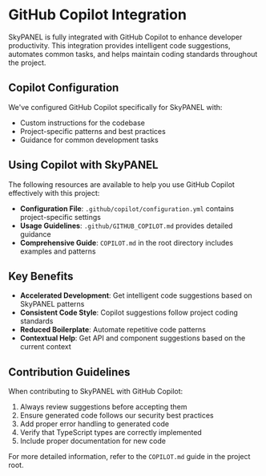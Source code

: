 # GitHub Copilot Integration

SkyPANEL is fully integrated with GitHub Copilot to enhance developer productivity. This integration provides intelligent code suggestions, automates common tasks, and helps maintain coding standards throughout the project.

## Copilot Configuration

We've configured GitHub Copilot specifically for SkyPANEL with:

- Custom instructions for the codebase
- Project-specific patterns and best practices
- Guidance for common development tasks

## Using Copilot with SkyPANEL

The following resources are available to help you use GitHub Copilot effectively with this project:

- **Configuration File**: `.github/copilot/configuration.yml` contains project-specific settings
- **Usage Guidelines**: `.github/GITHUB_COPILOT.md` provides detailed guidance
- **Comprehensive Guide**: `COPILOT.md` in the root directory includes examples and patterns

## Key Benefits

- **Accelerated Development**: Get intelligent code suggestions based on SkyPANEL patterns
- **Consistent Code Style**: Copilot suggestions follow project coding standards
- **Reduced Boilerplate**: Automate repetitive code patterns
- **Contextual Help**: Get API and component suggestions based on the current context

## Contribution Guidelines

When contributing to SkyPANEL with GitHub Copilot:

1. Always review suggestions before accepting them
2. Ensure generated code follows our security best practices
3. Add proper error handling to generated code
4. Verify that TypeScript types are correctly implemented
5. Include proper documentation for new code

For more detailed information, refer to the `COPILOT.md` guide in the project root.
